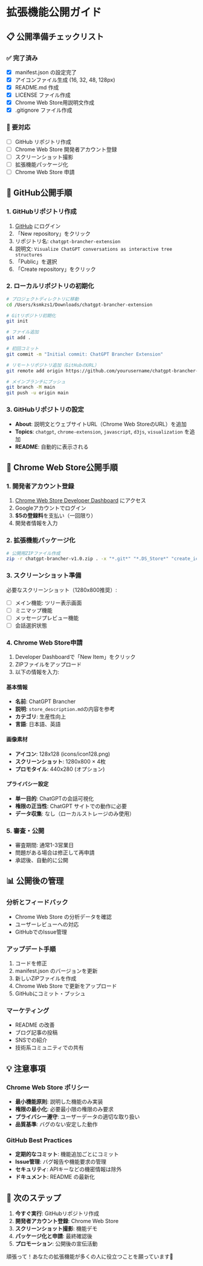 # 拡張機能公開ガイド

## 📋 公開準備チェックリスト

### ✅ 完了済み
- [x] manifest.json の設定完了
- [x] アイコンファイル生成 (16, 32, 48, 128px)
- [x] README.md 作成
- [x] LICENSE ファイル作成
- [x] Chrome Web Store用説明文作成
- [x] .gitignore ファイル作成

### 🔄 要対応
- [ ] GitHub リポジトリ作成
- [ ] Chrome Web Store 開発者アカウント登録
- [ ] スクリーンショット撮影
- [ ] 拡張機能パッケージ化
- [ ] Chrome Web Store 申請

## 🐙 GitHub公開手順

### 1. GitHubリポジトリ作成
1. [GitHub](https://github.com) にログイン
2. 「New repository」をクリック
3. リポジトリ名: `chatgpt-brancher-extension`
4. 説明文: `Visualize ChatGPT conversations as interactive tree structures`
5. 「Public」を選択
6. 「Create repository」をクリック

### 2. ローカルリポジトリの初期化
```bash
# プロジェクトディレクトリに移動
cd /Users/ksmkzs1/Downloads/chatgpt-brancher-extension

# Gitリポジトリ初期化
git init

# ファイル追加
git add .

# 初回コミット
git commit -m "Initial commit: ChatGPT Brancher Extension"

# リモートリポジトリ追加（GitHubのURL）
git remote add origin https://github.com/yourusername/chatgpt-brancher-extension.git

# メインブランチにプッシュ
git branch -M main
git push -u origin main
```

### 3. GitHubリポジトリの設定
- **About**: 説明文とウェブサイトURL（Chrome Web StoreのURL）を追加
- **Topics**: `chatgpt`, `chrome-extension`, `javascript`, `d3js`, `visualization` を追加
- **README**: 自動的に表示される

## 🏪 Chrome Web Store公開手順

### 1. 開発者アカウント登録
1. [Chrome Web Store Developer Dashboard](https://chrome.google.com/webstore/devconsole/) にアクセス
2. Googleアカウントでログイン
3. **$5の登録料**を支払い（一回限り）
4. 開発者情報を入力

### 2. 拡張機能パッケージ化
```bash
# 公開用ZIPファイル作成
zip -r chatgpt-brancher-v1.0.zip . -x "*.git*" "*.DS_Store*" "create_icons.html" "generate_icons.js" "store_description.md" "PUBLICATION_GUIDE.md"
```

### 3. スクリーンショット準備
必要なスクリーンショット（1280x800推奨）:
- [ ] メイン機能: ツリー表示画面
- [ ] ミニマップ機能
- [ ] メッセージプレビュー機能
- [ ] 会話選択状態

### 4. Chrome Web Store申請
1. Developer Dashboardで「New Item」をクリック
2. ZIPファイルをアップロード
3. 以下の情報を入力:

#### 基本情報
- **名前**: ChatGPT Brancher
- **説明**: `store_description.md`の内容を参考
- **カテゴリ**: 生産性向上
- **言語**: 日本語、英語

#### 画像素材
- **アイコン**: 128x128 (icons/icon128.png)
- **スクリーンショット**: 1280x800 × 4枚
- **プロモタイル**: 440x280 (オプション)

#### プライバシー設定
- **単一目的**: ChatGPTの会話可視化
- **権限の正当性**: ChatGPT サイトでの動作に必要
- **データ収集**: なし（ローカルストレージのみ使用）

### 5. 審査・公開
- 審査期間: 通常1-3営業日
- 問題がある場合は修正して再申請
- 承認後、自動的に公開

## 📊 公開後の管理

### 分析とフィードバック
- Chrome Web Store の分析データを確認
- ユーザーレビューへの対応
- GitHubでのIssue管理

### アップデート手順
1. コードを修正
2. manifest.json のバージョンを更新
3. 新しいZIPファイルを作成
4. Chrome Web Store で更新をアップロード
5. GitHubにコミット・プッシュ

### マーケティング
- README の改善
- ブログ記事の投稿
- SNSでの紹介
- 技術系コミュニティでの共有

## 💡 注意事項

### Chrome Web Store ポリシー
- **最小機能原則**: 説明した機能のみ実装
- **権限の最小化**: 必要最小限の権限のみ要求
- **プライバシー遵守**: ユーザーデータの適切な取り扱い
- **品質基準**: バグのない安定した動作

### GitHub Best Practices
- **定期的なコミット**: 機能追加ごとにコミット
- **Issue管理**: バグ報告や機能要求の管理
- **セキュリティ**: APIキーなどの機密情報は除外
- **ドキュメント**: README の最新化

## 🚀 次のステップ

1. **今すぐ実行**: GitHubリポジトリ作成
2. **開発者アカウント登録**: Chrome Web Store
3. **スクリーンショット撮影**: 機能デモ
4. **パッケージ化と申請**: 最終確認後
5. **プロモーション**: 公開後の宣伝活動

頑張って！あなたの拡張機能が多くの人に役立つことを願っています🎉
